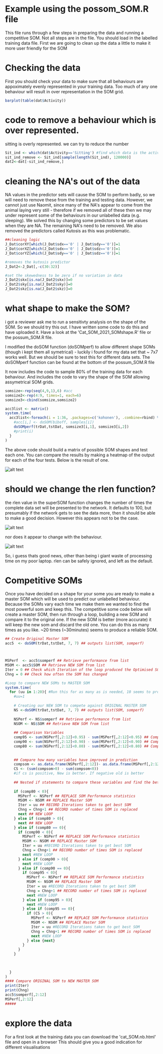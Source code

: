 
# Example using the possom_SOM.R file

This file runs through a few steps in preparing the data and running a competitive SOM. Not all steps are in the file. 
You should load in the labelled training data file. First we are going to clean up the data a little to make it more user friendly for the SOM

# Checking the data

First you should check your data to make sure that all behaviours are appoximately evenly represented in your training data. Too much of any one behaviour will result in over representation in the SOM grid. 

```R
barplot(table(dat$Activity))
```

# code to remove a behaviour which is over represented. 

sitting is overly represented. 
we can try to reduce the number 

```R
Sit_ind <- which(dat$Activity=='Sitting') #find which data is the activity
sit_ind_remove <- Sit_ind[sample(length(Sit_ind), 120000)]
dat2<-dat[-sit_ind_remove,]
```

# cleaning the NA's out of the data

NA values in the predictor sets will cause the SOM to perform badly, so we will need to remove these from the training and testing data. However, we cannot just use Naomit, since many of the NA's appear to come from the animal laying very still - therefore if we removed all of these then we may under represent some of the behaviours in our unlabelled data (e.g. sleeping). We solved this by changing some predictors to be set values when they are NA. The remaining NA's need to be removed. We also removed the predictors called Kutosis as this was problematic. 

```R
##cleaning logic
J_Dat$corXY[which(J_Dat$sdx=='0' | J_Dat$sdy=='0')]=1
J_Dat$corXZ[which(J_Dat$sdx=='0' | J_Dat$sdz=='0')]=1
J_Dat$corYZ[which(J_Dat$sdy=='0' | J_Dat$sdz=='0')]=1

#removes the kutosis predictor
J_Dat2<-J_Dat[,-c(30:32)]

#set the skewedness to be zero if no variation in data
J_Dat2$skx[is.na(J_Dat2$skx)]=0
J_Dat2$sky[is.na(J_Dat2$sky)]=0
J_Dat2$skz[is.na(J_Dat2$skz)]=0
```



# what shape to make the SOM? 
i got a reviewer ask me to run a sensitivty analysis on the shape of the SOM. So we should try this out. I have written some code to do this and have uploaded it. 
Have a look at the 'Cat_SOM_2021_SOMshape.R' file or the possum_SOM.R file. 

I modified the doSOM function (doSOMperf) to allow different shape SOMs (though i kept them all symetrical) - luckily i found for my data set that ~ 7x7 works well. But we should be sure to test this for different data sets. The doSOMperf function can be found at the bottom of the possum_SOM.R file 

It now includes the code to sample 80% of the training data for each behaviour. And includes the code to vary the shape of the SOM allowing assymetrical SOM grids. 

```R
somsize<-rep(seq(4,9,1),6) #acc
somsize2<-rep(4:9, times=1, each=6)
somsize3<-cbind(somsize,somsize2)

acc3list <- matrix()
system.time(
  acc3list<-foreach(i = 1:36, .packages=c('kohonen'), .combine=rbind) %dopar% {
    #acc[i,] <- doSOM(biboff, samples[i])
    doSOMperf(trDat,tstDat, somsize3[i,1], somsize3[i,2])
    #print(i)
  }
)
```

The above code should build a matrix of possible SOM shapes and test each one. You can compare the results by making a heatmap of the output for each of the four tests. Below is the result of one. 

![alt text](https://github.com/cclemente/Animal_accelerometry/blob/main/testing_training/HeatMap_shape.jpeg)

# should we change the rlen function? 
the rlen value in the superSOM function changes the number of times the complete data set will be presented to the network. It defaults to 100, but presumably if the network gets to see the data more, then it should be able to make a good decision. However this appears not to be the case. 

![alt text](https://github.com/cclemente/Animal_accelerometry/blob/main/testing_training/Rlen_boxplot.jpeg)

nor does it appear to change with the behaviour. 

![alt text](https://github.com/cclemente/Animal_accelerometry/blob/main/testing_training/plot_rlen.jpeg)

So, i guess thats good news, other than being i giant waste of processing time on my poor laptop. rlen can be safely ignored, and left as the default. 


# Competitive SOMs
Once you have decided on a shape for your some you are ready to make a master SOM which will be used to predict our unlabelled behaviour. Because the SOMs vary each time we make them we wanted to find the most powerful som and keep this. The competitive some code below will create a master SOM, then run through a loop, building a new SOM and compare it to the original one. If the new SOM is better (more accurate) it will keep the new som and discard the old one. You can do this as many times as you like. ~20 times (~30minutes) seems to produce a reliable SOM.


```R
## Create Original Master SOM
acc5  <- doSOM(trDat,tstDat, 7, 7) ## outputs list(SOM, somperf)



MSPerf  <- acc5$somperf ## Retrieve performance from list
MSOM <- acc5$SOM ## Retrieve NEW SOM from list
Iter = 0 ## Check which Iteration of the loop produced the Optimised SOM
Chng = 0 ## Check how often the SOM has changed

#Loop to compare NEW SOMs to MASTER SOM
system.time(
  for (uu in 1:20){ #Run this for as many as is needed, 10 seems to produce high predictability?
    #uu=1
    
    # Creating our NEW SOM to compete against ORIGINAL MASTER SOM
    NS <-doSOM(trDat,tstDat, 7, 7) ## outputs list(SOM, somperf)
    
    NSPerf <- NS$somperf ## Retrieve performance from list
    NSOM <- NS$SOM ## Retrieve NEW SOM from list
    
    ## Comparison Variables
    comp95 <- sum(NSPerf[,2:12]<0.95) - sum(MSPerf[,2:12]<0.95) ## Compare how many variables are predicting below 95%
    comp90 <- sum(NSPerf[,2:12]<0.90) - sum(MSPerf[,2:12]<0.90) ## Compare how many variables are predicting below 90%
    comp80 <- sum(NSPerf[,2:12]<0.80) - sum(MSPerf[,2:12]<0.80) ## Compare how many variables are predicting below 80%
    
    
    ## Compare how many variables have improved in prediction
    compsom <- as.data.frame(NSPerf[,2:12])- as.data.frame(MSPerf[,2:12]) #Subrtacts MASTER SOM from NEW SOM
    CS <- (sum(compsom>0) - sum(compsom<0)) 
    #if cs is positive, New is better. If negative old is better
    
    ## Nested if statements to compare these variables and find the better SOM
    
    if (comp80 < 0){
      MSPerf <- NSPerf ## REPLACE SOM Performance statistics
      MSOM <- NSOM ## REPLACE Master SOM
      Iter = uu ## RECORD Iterations taken to get best SOM
      Chng = Chng+1 ## RECORD number of times SOM is replaced
      next ## NEW LOOP
    } else if (comp80 > 0){
      next ## NEW LOOP
    } else if (comp80 == 0){
      if (comp90 < 0){
        MSPerf <- NSPerf ## REPLACE SOM Performance statistics
        MSOM <- NSOM ## REPLACE Master SOM
        Iter = uu #RECORD Iterations taken to get best SOM
        Chng = Chng+1 ## RECORD number of times SOM is replaced
        next #NEW LOOP
      } else if (comp90 > 0){
        next #NEW LOOP
      } else if (comp90 == 0){
        if (comp95 < 0){
          MSPerf <- NSPerf ## REPLACE SOM Performance statistics
          MSOM <- NSOM ## REPLACE Master SOM
          Iter = uu #RECORD Iterations taken to get best SOM
          Chng = Chng+1 ## RECORD number of times SOM is replaced
          next #NEW LOOP
        } else if (comp95 > 0){
          next #NEW LOOP
        } else if (comp95 == 0){
          if (CS > 0){
            MSPerf <- NSPerf ## REPLACE SOM Performance statistics
            MSOM <- NSOM ## REPLACE Master SOM
            Iter = uu #RECORD Iterations taken to get best SOM
            Chng = Chng+1 ## RECORD number of times SOM is replaced
            next #NEW LOOP
          } else {next}
        }
      }
    } 
    
    
    
  }
)
#### Compare ORIGINAL SOM to NEW MASTER SOM
print(Iter)
print(Chng)
acc5$somperf[,2:12]
MSPerf[,2:12]
#####

```



# explore the data
For a first look at the training data you can download the 'cat_SOM.nb.html' file and open in a browser
This should give you a good indication for different visualisations
